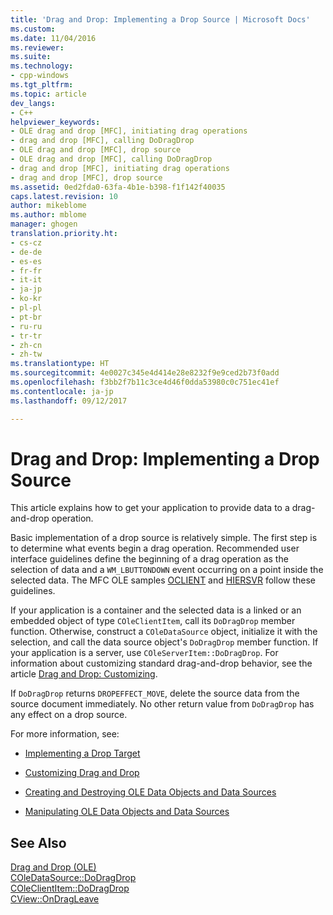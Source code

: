 ```yaml
---
title: 'Drag and Drop: Implementing a Drop Source | Microsoft Docs'
ms.custom: 
ms.date: 11/04/2016
ms.reviewer: 
ms.suite: 
ms.technology:
- cpp-windows
ms.tgt_pltfrm: 
ms.topic: article
dev_langs:
- C++
helpviewer_keywords:
- OLE drag and drop [MFC], initiating drag operations
- drag and drop [MFC], calling DoDragDrop
- OLE drag and drop [MFC], drop source
- OLE drag and drop [MFC], calling DoDragDrop
- drag and drop [MFC], initiating drag operations
- drag and drop [MFC], drop source
ms.assetid: 0ed2fda0-63fa-4b1e-b398-f1f142f40035
caps.latest.revision: 10
author: mikeblome
ms.author: mblome
manager: ghogen
translation.priority.ht:
- cs-cz
- de-de
- es-es
- fr-fr
- it-it
- ja-jp
- ko-kr
- pl-pl
- pt-br
- ru-ru
- tr-tr
- zh-cn
- zh-tw
ms.translationtype: HT
ms.sourcegitcommit: 4e0027c345e4d414e28e8232f9e9ced2b73f0add
ms.openlocfilehash: f3bb2f7b11c3ce4d46f0dda53980c0c751ec41ef
ms.contentlocale: ja-jp
ms.lasthandoff: 09/12/2017

---
```

# <a name="drag-and-drop-implementing-a-drop-source"></a>Drag and Drop: Implementing a Drop Source
This article explains how to get your application to provide data to a drag-and-drop operation.  
  
 Basic implementation of a drop source is relatively simple. The first step is to determine what events begin a drag operation. Recommended user interface guidelines define the beginning of a drag operation as the selection of data and a `WM_LBUTTONDOWN` event occurring on a point inside the selected data. The MFC OLE samples [OCLIENT](../visual-cpp-samples.md) and [HIERSVR](../visual-cpp-samples.md) follow these guidelines.  
  
 If your application is a container and the selected data is a linked or an embedded object of type `COleClientItem`, call its `DoDragDrop` member function. Otherwise, construct a `COleDataSource` object, initialize it with the selection, and call the data source object's `DoDragDrop` member function. If your application is a server, use `COleServerItem::DoDragDrop`. For information about customizing standard drag-and-drop behavior, see the article [Drag and Drop: Customizing](../mfc/drag-and-drop-customizing.md).  
  
 If `DoDragDrop` returns `DROPEFFECT_MOVE`, delete the source data from the source document immediately. No other return value from `DoDragDrop` has any effect on a drop source.  
  
 For more information, see:  
  
-   [Implementing a Drop Target](../mfc/drag-and-drop-implementing-a-drop-target.md)  
  
-   [Customizing Drag and Drop](../mfc/drag-and-drop-customizing.md)  
  
-   [Creating and Destroying OLE Data Objects and Data Sources](../mfc/data-objects-and-data-sources-creation-and-destruction.md)  
  
-   [Manipulating OLE Data Objects and Data Sources](../mfc/data-objects-and-data-sources-manipulation.md)  
  
## <a name="see-also"></a>See Also  
 [Drag and Drop (OLE)](../mfc/drag-and-drop-ole.md)   
 [COleDataSource::DoDragDrop](../mfc/reference/coledatasource-class.md#dodragdrop)   
 [COleClientItem::DoDragDrop](../mfc/reference/coleclientitem-class.md#dodragdrop)   
 [CView::OnDragLeave](../mfc/reference/cview-class.md#ondragleave)


